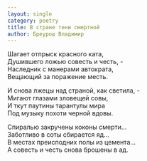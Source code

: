 ```yaml
---
layout: single
category: poetry
title: В стране тени смертной
author: Бреурош Владимир
---
```


Шагает отпрыск красного ката,  
Душившего ложью совесть и честь, -  
Наследник с манерами автократа,    
Вещающий за поражение месть.   

И снова лжецы над страной, как светила, -   
Мигают глазами зловещей совы,  
И ткут паутины тарантулы мира  
Под музыку похоти черной вдовы.  

Спиралью закручены коконы смерти…    
Заботливо в соты сбирается яд…  
В местах преисподних полы из цемента…  
А совесть и честь снова брошены в ад.  
